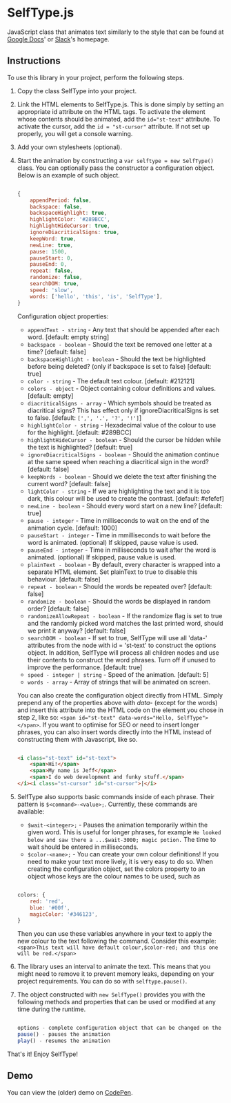 # SelfType.js

JavaScript class that animates text similarly to the style that can be found at [Google Docs][google]' or [Slack][]'s homepage.

## Instructions

To use this library in your project, perform the following steps.

1. Copy the class SelfType into your project.
2. Link the HTML elements to SelfType.js. This is done simply by setting an appropriate id attribute on the HTML tags. To activate the element whose contents should be animated, add the `id="st-text"` attribute. To activate the cursor, add the `id = "st-cursor"` attribute. If not set up properly, you will get a console warning.
3. Add your own stylesheets (optional).
4. Start the animation by constructing a `var selftype = new SelfType()` class. You can optionally pass the constructor a configuration object. Below is an example of such object.
	```javascript

	{
        appendPeriod: false,
        backspace: false,
        backspaceHighlight: true,
        highlightColor: '#289BCC',
        highlightHideCursor: true,
        ignoreDiacriticalSigns: true,
        keepWord: true,
        newLine: true,
		pause: 1500,
        pauseStart: 0,
        pauseEnd: 0,
        repeat: false,
        randomize: false,
        searchDOM: true,
		speed: 'slow',
        words: ['hello', 'this', 'is', 'SelfType'], 
	}
	```
    Configuration object properties:
    - `appendText - string` - Any text that should be appended after each word. [default: empty string]
    - `backspace - boolean` - Should the text be removed one letter at a time? [default: false]
    - `backspaceHighlight - boolean` - Should the text be highlighted before being deleted? (only if backspace is set to false) [default: true]
    - `color - string` - The default text colour. [default: #212121]
    - `colors - object` - Object containing colour definitions and values. [default: empty]
    - `diacriticalSigns - array` - Which symbols should be treated as diacritical signs? This has effect only if ignoreDiacriticalSigns is set to false. [default: `[',', '.', '?', '!']`]
    - `highlightColor - string` - Hexadecimal value of the colour to use for the highlight. [default: #289BCC]
    - `highlightHideCursor - boolean` - Should the cursor be hidden while the text is highlighted? [default: true]
    - `ignoreDiacriticalSigns - boolean` - Should the animation continue at the same speed when reaching a diacritical sign in the word? [default: false]
    - `keepWords - boolean` - Should we delete the text after finishing the current word? [default: false]
    - `lightColor - string` - If we are highlighting the text and it is too dark, this colour will be used to create the contrast. [default: #efefef]
    - `newLine - boolean` - Should every word start on a new line? [default: true]
    - `pause - integer` - Time in milliseconds to wait on the end of the animation cycle. [default: 1000]
    - `pauseStart - integer` - Time in mmilliseconds to wait before the word is animated. (optional) If skipped, pause value is used.
    - `pauseEnd - integer` - Time in milliseconds to wait after the word is animated. (optional) If skipped, pause value is used.
    - `plainText - boolean` - By default, every character is wrapped into a separate HTML element. Set plainText to true to disable this behaviour. [default: false]
    - `repeat - boolean` - Should the words be repeated over? [default: false]
    - `randomize - boolean` - Should the words be displayed in random order? [default: false]
    - `randomizeAllowRepeat - boolean` - If the randomize flag is set to true and the randomly picked word matches the last printed word, should we print it anyway? [default: false]
    - `searchDOM - boolean` - If set to true, SelfType will use all 'data-' attributes from the node with id = 'st-text' to construct the options object. In addition, SelfType will process all children nodes and use their contents to construct the word phrases. Turn off if unused to improve the performance. [default: true]
    - `speed - integer | string` - Speed of the animation. [default: 5]
    - `words - array` - Array of strings that will be animated on screen.

    You can also create the configuration object directly from HTML. Simply prepend any of the properties above with *data-* (except for the words) and insert this attribute into the HTML code on the element you chose in step 2, like so: `<span id="st-text" data-words="Hello, SelfType"></span>`. If you want to optimise for SEO or need to insert longer phrases, you can also insert words directly into the HTML instead of constructing them with Javascript, like so.
    ```html

    <i class="st-text" id="st-text">
        <span>Hi!</span>
        <span>My name is Jeff</span>
        <span>I do web development and funky stuff.</span>
    </i><i class="st-cursor" id="st-cursor">|</i>
    ```
5. SelfType also supports basic commands inside of each phrase. Their pattern is `$<command>-<value>;`. Currently, these commands are available:
    - `$wait-<integer>;` - Pauses the animation temporarily within the given word. This is useful for longer phrases, for example `He looked below and saw there a ...$wait-3000; magic potion.` The time to wait should be entered in milliseconds.
    - `$color-<name>;` - You can create your own colour definitions! If you need to make your text more lively, it is very easy to do so. When creating the configuration object, set the colors property to an object whose keys are the colour names to be used, such as
    ```javascript

    colors: {
        red: 'red',
        blue: '#00f',
        magicColor: '#346123',
    }
    ```
    Then you can use these variables anywhere in your text to apply the new colour to the text following the command. Consider this example: `<span>This text will have default colour,$color-red; and this one will be red.</span>`
6. The library uses an interval to animate the text. This means that you might need to remove it to prevent memory leaks, depending on your project requirements. You can do so with `selftype.pause()`.
7. The object constructed with `new SelfType()` provides you with the following methods and properties that can be used or modified at any time during the runtime.
    ```javascript

    options - complete configuration object that can be changed on the fly
    pause() - pauses the animation
    play() - resumes the animation
    ```

That's it! Enjoy SelfType!

## Demo

You can view the (older) demo on [CodePen].

[codepen]: http://codepen.io/lmenus/full/eZOYXo/ "SelfType.js demo"
[google]: https://www.google.com/docs/about/ "Google Docs' About Page"
[slack]: http://slack.com "Slack's Homepage"